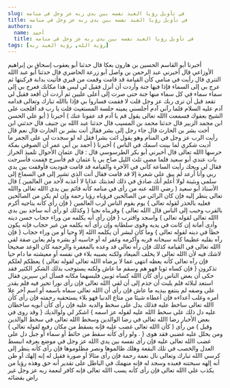 ```yaml
---
slug: في تأويل رؤيا العبد نفسه بين يدي ربه عز وجل في منامه
title: في تأويل رؤيا العبد نفسه بين يدي ربه عز وجل في منامه 
authors:
  name: أحمد 
  title: في تأويل رؤيا العبد نفسه بين يدي ربه عز وجل في منامه 
tags: [رؤية الله, رؤية العبد ربه]
---
```


أخبرنا أبو القاسم الحسين بن هارون بعكا قال حدثنا أبو يعقوب إسحاق بن إبراهيم الأوزاعي قال أخبرني عبد الرحمن بن واصل أبو زرعة الحاضري قال حدثنا أبو عبد االله التتري قال رأيت في منامي كأن القيامة قد قامت وقمت من قبري فأتيت بدابة فركبتها ثم عرج بي إلى السماء فإذا فيها جنة وأردت أن أنزل فقيل لي ليس هذا مكانك فعرج بي إلى سماء سماء في كل سماء منها جنة حتى صرت إلى أعلى عليين ثم أردت أن أقعد فقيل لي تقعد قبل أن ترى ربك عز وجل قلت لا فقمت فساروا بي فإذا باالله تبارك وتعالى قدامه آدم عليه السلام فلما رآني آدم أجلسني يمينه جلسة المستغيث قلت يا رب قد أفلجت على الشيخ بعفوك فسمعت االله تعالى يقول قم يا آدم قد عفونا عنك ) أخبرنا ( أبو علي الحسن ابن محمد الزبير قال حدثنا محمد بن المسيب قال حدثنا عبد االله بن جنيف قال حدثني ابن أخت بشر بن الحارث قال جاء رجل إلى بشر فقال أنت بشر بن الحارث قال نعم قال رأيت الرب عز وجل في المنام وهو يقول ائت بشرا فقل له لو سجدت لي على الجمر ما أديت شكري لما بينت اسمك في الناس ) أخبرنا ( أحمد بن أبي عمر أن الصوفي بمكة حرسها االله تعالى قال أخبرني أبو بكر الطرسوسي قال : قال عثمان الأحوال تلميذ الخراز بات عندي أبو سعيد فلما مضى ثلث الليل صاح بي يا عثمان قم فأسرج فقمت فأسرجت فقال لي ويحك رأيت الساعة كأني في الآخرة والقيامة قد قامت فنوديت فأوقفت بين يدي ربي وأنا أرعد لم يبق علي شعرة إلا قد قامت فقال أنت الذي تشير إلى في السماع إلى سلمى وبثينة لولا أعلم أنك صادق في ذلك لعذبتك عذابا لا أعذبه لأحد من العالمين ) قال الأستاذ أبو سعيد ( رضي االله عنه من رأى في منامه كأنه قائم بين يدي االله تعالى واالله تعالى ينظر إليه فإن كان الرائي من الصالحين فرؤياه رؤيا رحمة وإن لم يكن من الصالحين فعليه بالحذر لقوله تعالى } يوم يقوم الناس لرب العالمين { فإن رأى كأنه يناجيه أكرم بالقرب وحبب إلى الناس قال االله تعالى } وقربناه نجيا { وكذلك لو رأى أنه ساجد بين يدي االله تعالى لقوله تعالى } واسجد واقترب { فإن رأى أنه يكلمه من وراء حجاب حسن دينه وأدى أمانة إن كانت في يديه وقوى سلطانه وإن رأى أنه يكلمه من غير حجاب فإنه يكون خطأ في دينه لقوله تعالى } وما كان لبشر أن يكلمه االله إلا وحيا أو من وراء حجاب { فإن رآه بقلبه عظيما كأنه سبحانه قربه وأكرمه وغفر له أو حاسبه أو بشره ولم يعاين صفة لقي االله تعالى في القيامة كذلك فإن رآه تعالى قد وعده بالمغفرة والرحمة كان الوعد صحيحا لاشك فيه لأن االله تعالى لا يخلف الميعاد ولكنه يصيبه بلاء في نفسه أو معيشته ما دام حيا فإن رآه تعالى كأنه يعظه انتهى عما لا يرضاه االله تعالى لقوله تعالى } يعظكم لعلكم تذكرون { فإن كساه ثوبا فهو هم وسقم ما عاش ولكنه يستوجب بذلك الشكر الكثير فقد حكى أن بعض الناس رأى كأن االله كساه ثوبين فلبسهما مكانه فسأل ابن سيرين فقال استعد لبلائه فلم يلبث أن جذم إلى أن لقي االله تعالى فإن رأى نورا تحير فيه فلم يقدر على وصفه لم ينتفع بيديه ما عاش فإن رأى أن االله تعالى سماه باسمه أو اسم آخر علا أمره وغلب أعداءه فإن أعطاه شيئا من متاع الدنيا فهو بلاء يستحقبه رحمته فإن رأى كأن االله تعالى ساخط عليه فذلك يدل على سخط والديه عليه فإن رأى كأن أبويه ساخطان عليه دل ذلك على سخط االله عليه لقوله عز اسمه } اشكر لي ولوالديك { وقد روى في بعض الأخبار رضا االله تعالى في رضا الوالدين وسخط االله تعالى في سخط الوالدين وقيل ) من رأى ( كأن االله تعالى غضب عليه فإنه يسقط من مكان رفيع لقوله تعالى } ومن يحلل عليه غضبي فقد هوى { . ولو رأى كأنه سقط من حائط أو سماء أو جبل دل على غضب االله تعالى عليه فإن رأى نفسه بين يدي االله عز وجل في موضع يعرفه انبسط العدل والخصب في تلك البقعة وهلك ظالموها ونصر مظلوموها فإن رأى كأنه ينظر إلى كرسي االله تبارك وتعالى نال نعمة رحمة فإن رأى مثالا أو صورة فقيل له إنه إلهك أو ظن أنه إلهه سبحتنه فعبده وسجد له فإنه منهمك في الباطل على تقدير أنه حق وهذه رؤيا من يكذب على االله تعالى فإن رأى كأنه يسب االله تعالى فإنه كافر لنعمة ربه عز وجل غير راض بقضائه
